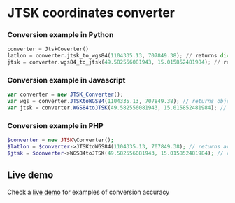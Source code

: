 # JTSK coordinates converter


### Conversion example in Python

```python
converter = JtskCoverter()
latlon = converter.jtsk_to_wgs84(1104335.13, 707849.38); // returns dict {'lat', 'lon'}
jtsk = converter.wgs84_to_jtsk(49.582556081943, 15.015852481984); // returns dict {'x', 'y'}
```

### Conversion example in Javascript

```javascript
var converter = new JTSK_Converter();
var wgs = converter.JTSKtoWGS84(1104335.13, 707849.38); // returns object {'lat', 'lon'}
var jtsk = converter.WGS84toJTSK(49.582556081943, 15.015852481984); // returns object {'x', 'y'}
```


### Conversion example in PHP

```php
$converter = new JTSK\Converter();
$latlon = $converter->JTSKtoWGS84(1104335.13, 707849.38); // returns array ['lat', 'lon']
$jtsk = $converter->WGS84toJTSK(49.582556081943, 15.015852481984); // returns array ['x', 'y']
```


## Live demo
Check a [live demo](http://vast-brushlands-3412.herokuapp.com/jtsk/) for examples of conversion accuracy
